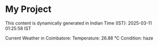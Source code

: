 # My Project

This content is dynamically generated in Indian Time (IST): 2025-03-11 01:25:58 IST


Current Weather in Coimbatore:
Temperature: 26.88 °C
Condition: haze
